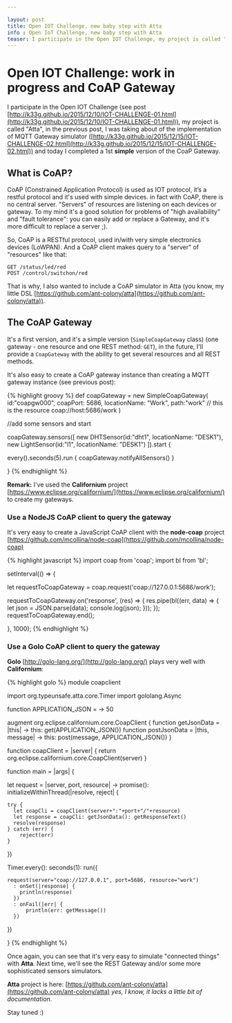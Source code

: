 ```yaml
---

layout: post
title: Open IOT Challenge, new baby step with Atta
info : Open IoT Challenge, new baby step with Atta
teaser: I participate in the Open IOT Challenge, my project is called "Atta", and today I completed a 1st version of the CoAP Gateway
---
```


# Open IOT Challenge: work in progress and CoAP Gateway

I participate in the Open IOT Challenge (see post [http://k33g.github.io/2015/12/10/IOT-CHALLENGE-01.html](http://k33g.github.io/2015/12/10/IOT-CHALLENGE-01.html)), my project is called "Atta", in the previous post, I was taking about of the implementation of MQTT Gateway simulator ([http://k33g.github.io/2015/12/15/IOT-CHALLENGE-02.html](http://k33g.github.io/2015/12/15/IOT-CHALLENGE-02.html)) and today I completed a 1st **simple** version of the CoaP Gateway.

## What is CoAP?

CoAP (Constrained Application Protocol) is used as IOT protocol, it’s a restful protocol and it's used with simple devices. in fact with CoAP, there is no central server. "Servers" of resources are listening on each devices or gateway. 
To my mind it's a good solution for problems of "high availability" and "fault tolerance": you can easily add or replace a Gateway, and it's more difficult to replace a server ;).

So, CoAP is a RESTful protocol, used in/with very simple electronics devices (LoWPAN). And a CoAP client makes query to a "server" of "resources" like that:

    GET /status/led/red
    POST /control/switchon/red

That is why, I also wanted to include a CoAP simulator in Atta (you know, my little DSL [https://github.com/ant-colony/atta](https://github.com/ant-colony/atta)).

## The CoAP Gateway

It's a first version, and it's a simple version (`SimpleCoapGateway` class) (one gateway - one resource and one REST method: `GET`), in the future, I'll provide a `CoapGateway` with the ability to get several resources and all REST methods.

It's also easy to create a CoAP gateway instance than creating a MQTT gateway instance (see previous post):

{% highlight groovy %}
def coapGateway = new SimpleCoapGateway(
  id:"coapgw000", 
  coapPort: 5686, 
  locationName: "Work", 
  path:"work" // this is the resource coap://host:5686/work
)

//add some sensors and start

coapGateway.sensors([
  new DHTSensor(id:"dht1", locationName: "DESK1"),
  new LightSensor(id:"l1", locationName: "DESK1")
]).start {

  every().seconds(5).run {
    coapGateway.notifyAllSensors()
  }

}
{% endhighlight %}

**Remark:** I've used the **Californium** project [https://www.eclipse.org/californium/](https://www.eclipse.org/californium/) to create my gateways.

### Use a NodeJS CoAP client to query the gateway

It's very easy to create a JavaScript CoAP client with the **node-coap** project [https://github.com/mcollina/node-coap](https://github.com/mcollina/node-coap)

{% highlight javascript %}
import coap from 'coap';
import bl from 'bl';

setInterval(() => {

  let requestToCoapGateway   = coap.request('coap://127.0.0.1:5686/work');

  requestToCoapGateway.on('response', (res) => {
    res.pipe(bl((err, data) => {
      let json = JSON.parse(data);
      console.log(json);
    }));
  });
  requestToCoapGateway.end();

}, 1000);
{% endhighlight %}


### Use a Golo CoAP client to query the gateway

**Golo** [http://golo-lang.org/](http://golo-lang.org/)  plays very well with **Californium**:

{% highlight golo %}
module coapclient

import org.typeunsafe.atta.core.Timer
import gololang.Async

function APPLICATION_JSON = -> 50

augment org.eclipse.californium.core.CoapClient {
  function getJsonData = |this| ->  this: get(APPLICATION_JSON())
  function postJsonData = |this, message| -> this: post(message, APPLICATION_JSON())
}

function coapClient = |server| {
  return org.eclipse.californium.core.CoapClient(server)
}

function main = |args| {

  let request = |server, port, resource| -> promise(): initializeWithinThread(|resolve, reject| {

    try {
      let coapCli = coapClient(server+":"+port+"/"+resource)
      let response = coapCli: getJsonData(): getResponseText()
      resolve(response)
    } catch (err) {
        reject(err)
    }
  })

  Timer.every(): seconds(1): run({

    request(server="coap://127.0.0.1", port=5686, resource="work")
      : onSet(|response| {
        println(response)
      })
      : onFail(|err| {
          println(err: getMessage())
      })

  })

}
{% endhighlight %}

Once again, you can see that it's very easy to simulate "connected things" with **Atta**. Next time, we'll see the REST Gateway and/or some more sophisticated sensors simulators.

**Atta** project is here: [https://github.com/ant-colony/atta](https://github.com/ant-colony/atta) *yes, I know, it lacks a little bit of documentation*.

Stay tuned :)






